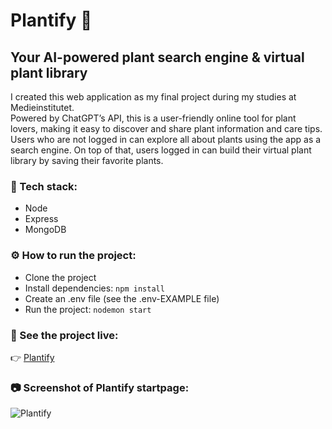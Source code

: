 # Plantify 🌵
## Your AI-powered plant search engine & virtual plant library

I created this web application as my final project during my studies at Medieinstitutet.   
Powered by ChatGPT’s API, this is a user-friendly online tool for plant lovers, making it easy to discover and share plant information and care tips. Users who are not logged in can explore all about plants using the app as a search engine. On top of that, users logged in can build their virtual plant library by saving their favorite plants.


### 🔧 Tech stack: 
- Node
- Express
- MongoDB

### ⚙️ How to run the project:
-	Clone the project
-	Install dependencies: `npm install`
-	Create an .env file (see the .env-EXAMPLE file)
-	Run the project: `nodemon start` 

### 👀 See the project live: 
👉 [Plantify](https://plantify-ai.netlify.app/)


### 📷 Screenshot of Plantify startpage: 
![Plantify](https://github.com/zandrastr/plantify-client/assets/95537845/28f619b2-c6d2-4960-b801-ebd0c4afb4cd)
